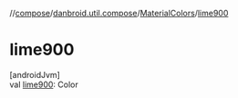 //[compose](../../../index.md)/[danbroid.util.compose](../index.md)/[MaterialColors](index.md)/[lime900](lime900.md)

# lime900

[androidJvm]\
val [lime900](lime900.md): Color
